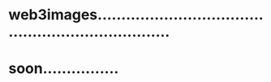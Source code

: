 # web3images.....................................................................
# soon................
